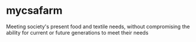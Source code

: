 # mycsafarm
Meeting society's present food and textile needs, without compromising the ability for current or future generations to meet their needs
